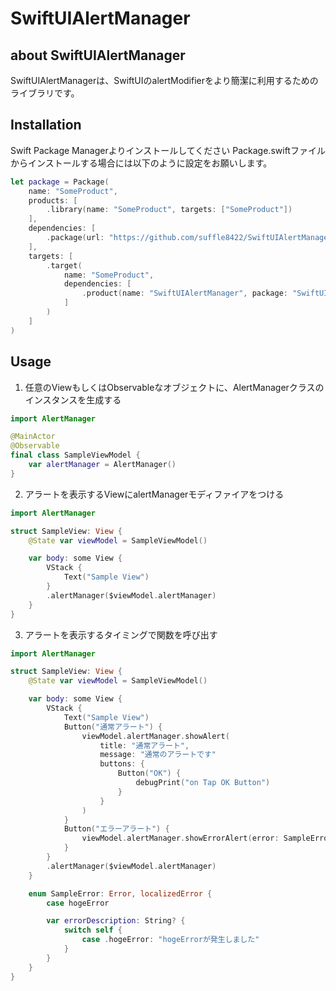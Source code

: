 # SwiftUIAlertManager

## about SwiftUIAlertManager
SwiftUIAlertManagerは、SwiftUIのalertModifierをより簡潔に利用するためのライブラリです。

## Installation
Swift Package Managerよりインストールしてください
Package.swiftファイルからインストールする場合には以下のように設定をお願いします。
```Swift
let package = Package(
    name: "SomeProduct",
    products: [
        .library(name: "SomeProduct", targets: ["SomeProduct"])
    ],
    dependencies: [
        .package(url: "https://github.com/suffle8422/SwiftUIAlertManager.git", exact: "0.1.0")
    ],
    targets: [
        .target(
            name: "SomeProduct",
            dependencies: [
                .product(name: "SwiftUIAlertManager", package: "SwiftUIAlertManager")
            ]
        )
    ]
)
```

## Usage
1. 任意のViewもしくはObservableなオブジェクトに、AlertManagerクラスのインスタンスを生成する
```Swift
import AlertManager

@MainActor
@Observable
final class SampleViewModel {
    var alertManager = AlertManager()
}
```

2. アラートを表示するViewにalertManagerモディファイアをつける
```Swift
import AlertManager

struct SampleView: View {
    @State var viewModel = SampleViewModel()

    var body: some View {
        VStack {
            Text("Sample View")
        }
        .alertManager($viewModel.alertManager)
    }
}
```

3. アラートを表示するタイミングで関数を呼び出す
```Swift
import AlertManager

struct SampleView: View {
    @State var viewModel = SampleViewModel()

    var body: some View {
        VStack {
            Text("Sample View")
            Button("通常アラート") {
                viewModel.alertManager.showAlert(
                    title: "通常アラート",
                    message: "通常のアラートです"
                    buttons: {
                        Button("OK") {
                            debugPrint("on Tap OK Button")
                        }
                    }
                )
            }
            Button("エラーアラート") {
                viewModel.alertManager.showErrorAlert(error: SampleError.hogeError)
            }
        }
        .alertManager($viewModel.alertManager)
    }

    enum SampleError: Error, localizedError {
        case hogeError

        var errorDescription: String? {
            switch self {
                case .hogeError: "hogeErrorが発生しました"
            }
        }
    }
}
```